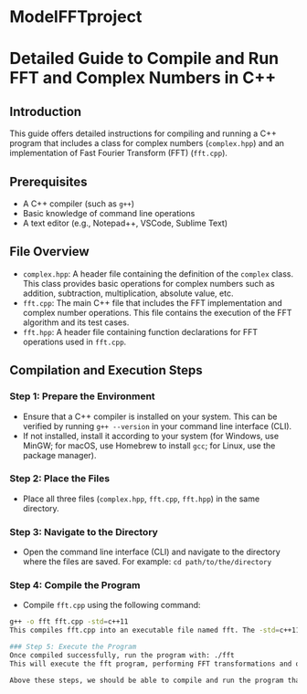 # ModelFFTproject

# Detailed Guide to Compile and Run FFT and Complex Numbers in C++

## Introduction
This guide offers detailed instructions for compiling and running a C++ program that includes a class for complex numbers (`complex.hpp`) and an implementation of Fast Fourier Transform (FFT) (`fft.cpp`).

## Prerequisites
- A C++ compiler (such as `g++`)
- Basic knowledge of command line operations
- A text editor (e.g., Notepad++, VSCode, Sublime Text)

## File Overview
- `complex.hpp`: A header file containing the definition of the `complex` class. This class provides basic operations for complex numbers such as addition, subtraction, multiplication, absolute value, etc.
- `fft.cpp`: The main C++ file that includes the FFT implementation and complex number operations. This file contains the execution of the FFT algorithm and its test cases.
- `fft.hpp`: A header file containing function declarations for FFT operations used in `fft.cpp`.

## Compilation and Execution Steps

### Step 1: Prepare the Environment
- Ensure that a C++ compiler is installed on your system. This can be verified by running `g++ --version` in your command line interface (CLI).
- If not installed, install it according to your system (for Windows, use MinGW; for macOS, use Homebrew to install `gcc`; for Linux, use the package manager).

### Step 2: Place the Files
- Place all three files (`complex.hpp`, `fft.cpp`, `fft.hpp`) in the same directory.

### Step 3: Navigate to the Directory
- Open the command line interface (CLI) and navigate to the directory where the files are saved. For example: `cd path/to/the/directory`

### Step 4: Compile the Program
- Compile `fft.cpp` using the following command:

```bash
g++ -o fft fft.cpp -std=c++11
This compiles fft.cpp into an executable file named fft. The -std=c++11 flag ensures the compiler uses the C++11 standard.

### Step 5: Execute the Program
Once compiled successfully, run the program with: ./fft
This will execute the fft program, performing FFT transformations and outputting the results to the console.

Above these steps, we should be able to compile and run the program that demonstrates FFT and complex number operations in C++. 